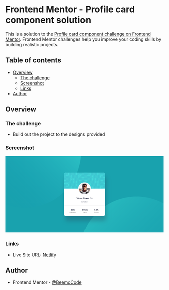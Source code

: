 # Frontend Mentor - Profile card component solution

This is a solution to the [Profile card component challenge on Frontend Mentor](https://www.frontendmentor.io/challenges/profile-card-component-cfArpWshJ). Frontend Mentor challenges help you improve your coding skills by building realistic projects.

## Table of contents

- [Overview](#overview)
  - [The challenge](#the-challenge)
  - [Screenshot](#screenshot)
  - [Links](#links)
- [Author](#author)

## Overview

### The challenge

- Build out the project to the designs provided

### Screenshot

![](./screenshot.png)

### Links

- Live Site URL: [Netlify](https://profile-card-fm-faleev.netlify.app/)

## Author

- Frontend Mentor - [@BeemoCode](https://www.frontendmentor.io/profile/BeemoCode)

